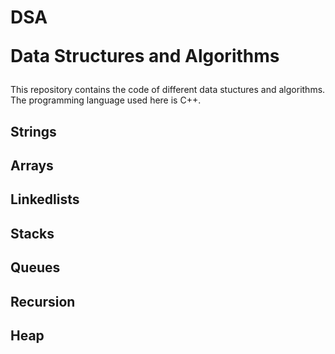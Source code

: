 # DSA <p>Data Structures and Algorithms </p>
<p>This repository contains the code of different data stuctures and algorithms. The programming language used here is C++.</p> 

## Strings
## Arrays
## Linkedlists
## Stacks
## Queues
## Recursion
## Heap
